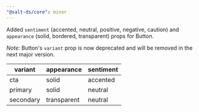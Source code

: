 ```yaml
---
"@salt-ds/core": minor
---
```


Added `sentiment` (accented, neutral, positive, negative, caution) and `appearance` (solid, bordered, transparent) props for Button.

_Note:_ Button's `variant` prop is now deprecated and will be removed in the next major version.

| variant   | appearance  | sentiment |
| --------- | ----------- | --------- |
| cta       | solid       | accented  |
| primary   | solid       | neutral   |
| secondary | transparent | neutral   |
